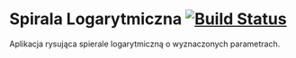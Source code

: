 # Spirala Logarytmiczna     [![Build Status](http://gemnux.pl:8080/buildStatus/icon?job=Spirala+logarytmiczna)](http://gemnux.pl:8080/job/Spirala%20logarytmiczna/)
Aplikacja rysująca spierale logarytmiczną o wyznaczonych parametrach.
